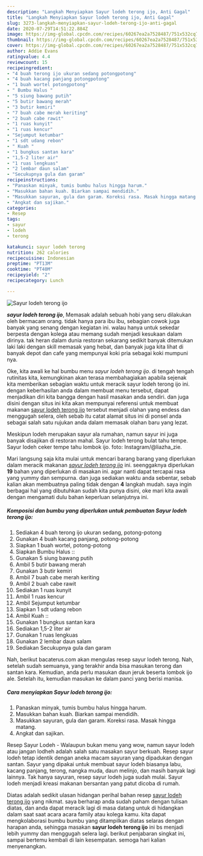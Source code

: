 ```yaml
---
description: "Langkah Menyiapkan Sayur lodeh terong ijo, Anti Gagal"
title: "Langkah Menyiapkan Sayur lodeh terong ijo, Anti Gagal"
slug: 3273-langkah-menyiapkan-sayur-lodeh-terong-ijo-anti-gagal
date: 2020-07-29T14:51:22.884Z
image: https://img-global.cpcdn.com/recipes/60267ea2a7528487/751x532cq70/sayur-lodeh-terong-ijo-foto-resep-utama.jpg
thumbnail: https://img-global.cpcdn.com/recipes/60267ea2a7528487/751x532cq70/sayur-lodeh-terong-ijo-foto-resep-utama.jpg
cover: https://img-global.cpcdn.com/recipes/60267ea2a7528487/751x532cq70/sayur-lodeh-terong-ijo-foto-resep-utama.jpg
author: Addie Evans
ratingvalue: 4.4
reviewcount: 15
recipeingredient:
- "4 buah terong ijo ukuran sedang potongpotong"
- "4 buah kacang panjang potongpotong"
- "1 buah wortel potongpotong"
- " Bumbu Halus "
- "5 siung bawang putih"
- "5 butir bawang merah"
- "3 butir kemiri"
- "7 buah cabe merah keriting"
- "2 buah cabe rawit"
- "1 ruas kunyit"
- "1 ruas kencur"
- "Sejumput ketumbar"
- "1 sdt udang rebon"
- " Kuah "
- "1 bungkus santan kara"
- "1,5-2 liter air"
- "1 ruas lengkuas"
- "2 lembar daun salam"
- "Secukupnya gula dan garam"
recipeinstructions:
- "Panaskan minyak, tumis bumbu halus hingga harum."
- "Masukkan bahan kuah. Biarkan sampai mendidih."
- "Masukkan sayuran, gula dan garam. Koreksi rasa. Masak hingga matang."
- "Angkat dan sajikan."
categories:
- Resep
tags:
- sayur
- lodeh
- terong

katakunci: sayur lodeh terong 
nutrition: 262 calories
recipecuisine: Indonesian
preptime: "PT13M"
cooktime: "PT40M"
recipeyield: "2"
recipecategory: Lunch

---
```



![Sayur lodeh terong ijo](https://img-global.cpcdn.com/recipes/60267ea2a7528487/751x532cq70/sayur-lodeh-terong-ijo-foto-resep-utama.jpg)

<b><i>sayur lodeh terong ijo</i></b>, Memasak adalah sebuah hobi yang seru dilakukan oleh bermacam orang. tidak hanya para ibu ibu, sebagian cowok juga banyak yang senang dengan kegiatan ini. walau hanya untuk sekedar berpesta dengan kolega atau memang sudah menjadi kesukaan dalam dirinya. tak heran dalam dunia restoran sekarang sedikit banyak ditemukan laki laki dengan skill memasak yang hebat, dan banyak juga kita lihat di banyak depot dan cafe yang mempunyai koki pria sebagai koki mumpuni nya.

Oke, kita awali ke hal bumbu menu <i>sayur lodeh terong ijo</i>. di tengah tengah rutinitas kita, kemungkinan akan terasa membahagiakan apabila sejenak kita memberikan sebagian waktu untuk meracik sayur lodeh terong ijo ini. dengan keberhasilan anda dalam membuat menu tersebut, dapat menjadikan diri kita bangga dengan hasil masakan anda sendiri. dan juga disini dengan situs ini kita akan mempunyai referensi untuk membuat makanan <u>sayur lodeh terong ijo</u> tersebut menjadi olahan yang endess dan menggugah selera, oleh sebab itu catat alamat situs ini di ponsel anda sebagai salah satu rujukan anda dalam memasak olahan baru yang lezat.

Meskipun lodeh merupakan sayur ala rumahan, namun sayur ini juga banyak disajikan di restoran mahal. Sayur lodeh terong bulat tahu tempe. Sayur lodeh ceker tempe tahu lombok ijo. foto: Instagram/@liazha_zie.


Mari langsung saja kita mulai untuk mencari barang barang yang diperlukan dalam meracik makanan <u><i>sayur lodeh terong ijo</i></u> ini. seenggaknya diperlukan <b>19</b> bahan yang diperlukan di masakan ini. agar nanti dapat tercapai rasa yang yummy dan sempurna. dan juga sediakan waktu anda sebentar, sebab kalian akan membuatnya paling tidak dengan <b>4</b> langkah mudah. saya ingin berbagai hal yang dibutuhkan sudah kita punya disini, oke mari kita awali dengan mengamati dulu bahan keperluan selanjutnya ini.

<!--inarticleads1-->

##### Komposisi dan bumbu yang diperlukan untuk pembuatan Sayur lodeh terong ijo:

1. Sediakan 4 buah terong ijo ukuran sedang, potong-potong
1. Gunakan 4 buah kacang panjang, potong-potong
1. Siapkan 1 buah wortel, potong-potong
1. Siapkan  Bumbu Halus ::
1. Gunakan 5 siung bawang putih
1. Ambil 5 butir bawang merah
1. Gunakan 3 butir kemiri
1. Ambil 7 buah cabe merah keriting
1. Ambil 2 buah cabe rawit
1. Sediakan 1 ruas kunyit
1. Ambil 1 ruas kencur
1. Ambil Sejumput ketumbar
1. Siapkan 1 sdt udang rebon
1. Ambil  Kuah ::
1. Gunakan 1 bungkus santan kara
1. Sediakan 1,5-2 liter air
1. Gunakan 1 ruas lengkuas
1. Gunakan 2 lembar daun salam
1. Sediakan Secukupnya gula dan garam


Nah, berikut bacaterus.com akan mengulas resep sayur lodeh terong. Nah, setelah sudah semuanya, yang terakhir anda bisa masukan terong dan santan kara. Kemudian, anda perlu masukan daun jeruk beserta lombok ijo ale. Setelah itu, kemudian masukan ke dalam panci yang berisi manisa. 

<!--inarticleads2-->

##### Cara menyiapkan Sayur lodeh terong ijo:

1. Panaskan minyak, tumis bumbu halus hingga harum.
1. Masukkan bahan kuah. Biarkan sampai mendidih.
1. Masukkan sayuran, gula dan garam. Koreksi rasa. Masak hingga matang.
1. Angkat dan sajikan.


Resep Sayur Lodeh - Walaupun bukan menu yang wow, namun sayur lodeh atau jangan lodheh adalah salah satu masakan sayur berkuah. Resep sayur lodeh tetap identik dengan aneka macam sayuran yang dipadukan dengan santan. Sayur yang dipakai untuk membuat sayur lodeh biasanya labu, kacang panjang, terong, nangka muda, daun melinjo, dan masih banyak lagi lainnya. Tak hanya sayuran, resep sayur lodeh juga sudah mulai. Sayur lodeh menjadi kreasi makanan bersantan yang patut dicoba di rumah. 

Diatas adalah sedikit ulasan hidangan perihal bahan resep <u>sayur lodeh terong ijo</u> yang nikmat. saya berharap anda sudah paham dengan tulisan diatas, dan anda dapat meracik lagi di masa datang untuk di hidangkan dalam saat saat acara acara family atau kolega kamu. kita dapat mengkolaborasi bumbu bumbu yang ditampilkan diatas selaras dengan harapan anda, sehingga masakan <b>sayur lodeh terong ijo</b> ini bs menjadi lebih yummy dan menggugah selera lagi. berikut penjabaran singkat ini, sampai bertemu kembali di lain kesempatan. semoga hari kalian menyenangkan.
